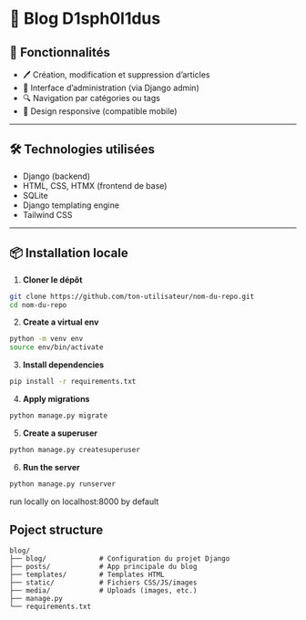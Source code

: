 # 📝 Blog D1sph0l1dus


## 🚀 Fonctionnalités

- 🖊️ Création, modification et suppression d’articles
- 🧾 Interface d’administration (via Django admin)
- 🔍 Navigation par catégories ou tags
- 📱 Design responsive (compatible mobile)

---

## 🛠️ Technologies utilisées

- Django (backend)
- HTML, CSS, HTMX (frontend de base)
- SQLite
- Django templating engine
- Tailwind CSS

---

## 📦 Installation locale

1. **Cloner le dépôt**  
``` bash
git clone https://github.com/ton-utilisateur/nom-du-repo.git
cd nom-du-repo
```

2. **Create a virtual env**  
``` bash
python -m venv env
source env/bin/activate
```
3. **Install dependencies**  
``` bash
pip install -r requirements.txt
```
4. **Apply migrations**  
``` bash
python manage.py migrate
```
5. **Create a superuser**  
``` bash
python manage.py createsuperuser
```
6. **Run the server** 
``` bash
python manage.py runserver
```

run locally on localhost:8000 by default

## Poject structure
```
blog/
├── blog/             # Configuration du projet Django
├── posts/            # App principale du blog
├── templates/        # Templates HTML
├── static/           # Fichiers CSS/JS/images
├── media/            # Uploads (images, etc.)
├── manage.py
└── requirements.txt
```

